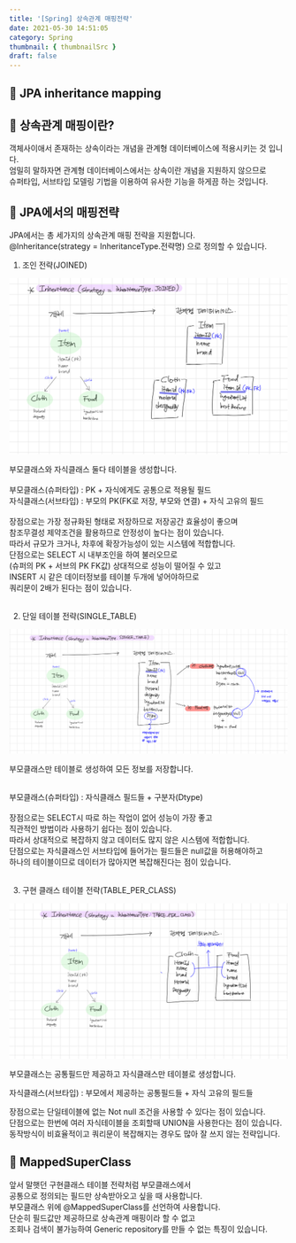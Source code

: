 ```yaml
---
title: '[Spring] 상속관계 매핑전략'
date: 2021-05-30 14:51:05
category: Spring
thumbnail: { thumbnailSrc }
draft: false
---
```

## 🌟 JPA inheritance mapping

## 🎯 상속관계 매핑이란?
객체사이애서 존재하는 상속이라는 개념을 관계형 데이터베이스에 적용시키는 것 입니다.<br>
엄밀히 말하자면 관계형 데이터베이스에서는 상속이란 개념을 지원하지 않으므로<br>
슈퍼타입, 서브타입 모델링 기법을 이용하여 유사한 기능을 하게끔 하는 것입니다.<br>

## 🎯 JPA에서의 매핑전략
JPA에서는 총 세가지의 상속관계 매핑 전략을 지원합니다.<br>
@Inheritance(strategy = InheritanceType.전략명) 으로 정의할 수 있습니다.<br>

1. 조인 전략(JOINED)

![img](../../assets/images/0530til-1.jpeg)

부모클래스와 자식클래스 둘다 테이블을 생성합니다.<br>
<br>
부모클래스(슈퍼타입) : PK + 자식에게도 공통으로 적용될 필드<br>
자식클래스(서브타입) : 부모의 PK(FK로 저장, 부모와 연결) + 자식 고유의 필드<br>
<br>
장점으로는 가장 정규화된 형태로 저장하므로 저장공간 효율성이 좋으며<br>
참조무결성 제약조건을 활용하므로 안정성이 높다는 점이 있습니다.<br> 
따라서 규모가 크거나, 차후에 확장가능성이 있는 시스템에 적합합니다.<br>
단점으로는 SELECT 시 내부조인을 하여 불러오므로 <br>
(슈퍼의 PK + 서브의 PK FK값) 상대적으로 성능이 떨어질 수 있고<br>
INSERT 시 같은 데이터정보를 테이블 두개에 넣어야하므로<br>
쿼리문이 2배가 된다는 점이 있습니다.<br>
<br>

2. 단일 테이블 전략(SINGLE_TABLE)

![img](../../assets/images/0530til-2.jpeg)

부모클래스만 테이블로 생성하여 모든 정보를 저장합니다.<br>

<br>
부모클래스(슈퍼타입) : 자식클래스 필드들 + 구분자(Dtype)<br>
<br>
장점으로는 SELECT시 따로 하는 작업이 없어 성능이 가장 좋고<br>
직관적인 방법이라 사용하기 쉽다는 점이 있습니다.<br>
따라서 상대적으로 복잡하지 않고 데이터도 많지 않은 시스템에 적합합니다.<br>
단점으로는 자식클래스인 서브타입에 들어가는 필드들은 null값을 허용해야하고<br>
하나의 테이블이므로 데이터가 많아지면 복잡해진다는 점이 있습니다.<br>
<br>

3. 구현 클래스 테이블 전략(TABLE_PER_CLASS)

![img](../../assets/images/0530til-3.jpeg)

부모클래스는 공통필드만 제공하고 자식클래스만 테이블로 생성합니다.<br>

자식클래스(서브타입) : 부모에서 제공하는 공통필드들 + 자식 고유의 필드들<br>

장점으로는 단일테이블에 없는 Not null 조건을 사용할 수 있다는 점이 있습니다.<br>
단점으로는 한번에 여러 자식테이블을 조회할때 UNION을 사용한다는 점이 있습니다.<br>
동작방식이 비효율적이고 쿼리문이 복잡해지는 경우도 많아 잘 쓰지 않는 전략입니다.<br>

## 🎯 MappedSuperClass
앞서 말햇던 구현클래스 테이블 전략처럼 부모클래스에서 <br>
공통으로 정의되는 필드만 상속받아오고 싶을 때 사용합니다.<br>
부모클래스 위에 @MappedSuperClass를 선언하여 사용합니다.<br>
단순히 필드값만 제공하므로 상속관계 매핑이라 할 수 없고<br>
조회나 검색이 불가능하여 Generic repository를 만들 수 없는 특징이 있습니다.<br>

